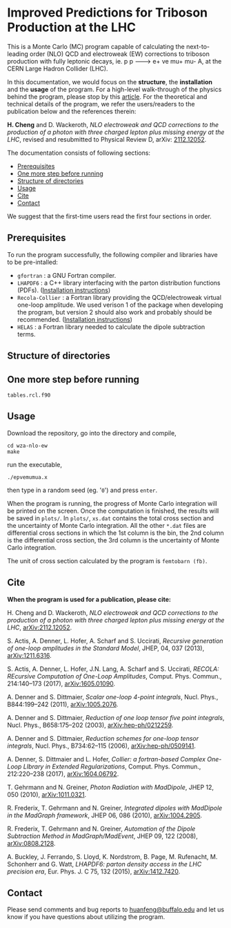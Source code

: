 # Improved Predictions for Triboson Production at the LHC


This is a Monte Carlo (MC) program capable of calculating the next-to-leading order (NLO) QCD and electroweak (EW) corrections to triboson production with fully leptonic decays, ie. p p ---> e+ ve mu+ mu- A, at the CERN Large Hadron Collider (LHC).

In this documentation, we would focus on the **structure**, the **installation** and the **usage** of the program. For a high-level walk-through of the physics behind the program, please stop by this [article](https://huanfengc.github.io/projects/prediction-of-triboson-production-at-the-lhc/). For the theoretical and technical details of the program, we refer the users/readers to the publication below and the references therein:

**H. Cheng** and D. Wackeroth, *NLO electroweak and QCD corrections to the production of a photon with three charged lepton plus missing energy at the LHC*, revised and resubmitted to Physical Review D, arXiv: [2112.12052](https://arxiv.org/abs/2112.12052).


The documentation consists of following sections:

* [Prerequisites](#Prerequisites)
* [One more step before running](#One-more-step-before-running)
* [Structure of directories](#Structure-of-directories)
* [Usage](#Usage)
* [Cite](#Cite)
* [Contact](#Contact)
<a name="headers"/>

We suggest that the first-time users read the first four sections in order.



## Prerequisites

To run the program successfully, the following compiler and libraries have to be pre-intalled:

* ```gfortran``` : a GNU Fortran compiler.
* ```LHAPDF6``` : a C++ library interfacing with the parton distribution functions (PDFs). ([Installation instructions](https://lhapdf.hepforge.org/))
* ```Recola-Collier``` : a Fortran library providing the QCD/electroweak virtual one-loop amplitude. We used verison 1 of the package when developing the program, but version 2 should also work and probably should be recommended. ([Installation instructions](https://recola.gitlab.io/recola2/installation.html))
* ```HELAS``` : a Fortran library needed to calculate the dipole subtraction terms.


## Structure of directories



## One more step before running

```tables.rcl.f90```



## Usage

Download the repository, go into the directory and compile,

```
cd wza-nlo-ew
make
```

run the executable,
```
./epvemumua.x
```
then type in a random seed (eg. '```0```') and press ```enter```. 

When the program is running, the progress of Monte Carlo integration will be printed on the screen. Once the computation is finished, the results will be saved in ```plots/```. In ```plots/```, ```xs.dat``` contains the total cross section and the uncertainty of Monte Carlo integration. All the other ```*.dat``` files are differential cross sections in which the 1st column is the bin, the 2nd column is the differential cross section, the 3rd column is the uncertainty of Monte Carlo integration. 

The unit of cross section calculated by the program is ```femtobarn (fb)```.



## Cite

**When the program is used for a publication, please cite:**

H. Cheng and D. Wackeroth, *NLO electroweak and QCD corrections to the production of a photon with three charged lepton plus missing energy at the LHC*, [arXiv:2112.12052](https://arxiv.org/abs/2112.12052).

S. Actis, A. Denner, L. Hofer, A. Scharf and S. Uccirati, *Recursive generation of one-loop amplitudes in the Standard Model*, JHEP, 04, 037 (2013), [arXiv:1211.6316](https://arxiv.org/abs/1211.6316).

S. Actis, A. Denner, L. Hofer, J.N. Lang, A. Scharf and S. Uccirati, *RECOLA: REcursive Computation of One-Loop Amplitudes*, Comput. Phys. Commun., 214:140–173 (2017), [arXiv:1605.01090](https://arxiv.org/abs/1605.01090).

A. Denner and S. Dittmaier, *Scalar one-loop 4-point integrals*, Nucl. Phys., B844:199–242 (2011), [arXiv:1005.2076](https://arxiv.org/abs/1005.2076).

A. Denner and S. Dittmaier, *Reduction of one loop tensor five point integrals*, Nucl. Phys., B658:175–202 (2003), [arXiv:hep-ph/0212259](https://arxiv.org/abs/hep-ph/0212259).

A. Denner and S. Dittmaier, *Reduction schemes for one-loop tensor integrals*, Nucl. Phys., B734:62–115 (2006), [arXiv:hep-ph/0509141](https://arxiv.org/abs/hep-ph/0509141).

A. Denner, S. Dittmaier and L. Hofer, *Collier: a fortran-based Complex One-Loop LIbrary in Extended Regularizations*, Comput. Phys. Commun., 212:220–238 (2017), [arXiv:1604.06792](https://arxiv.org/abs/1604.06792).

T. Gehrmann and N. Greiner, *Photon Radiation with MadDipole*, JHEP 12, 050 (2010), [arXiv:1011.0321](https://arxiv.org/abs/1011.0321).

R. Frederix, T. Gehrmann and N. Greiner, *Integrated dipoles with MadDipole in the MadGraph framework*, JHEP 06, 086 (2010), [arXiv:1004.2905](https://arxiv.org/abs/1004.2905).

R. Frederix, T. Gehrmann and N. Greiner, *Automation of the Dipole Subtraction Method in MadGraph/MadEvent*, JHEP 09, 122 (2008), [arXiv:0808.2128](https://arxiv.org/abs/0808.2128).

A. Buckley, J. Ferrando, S. Lloyd, K. Nordstrom, B. Page, M. Rufenacht, M. Schonherr and G. Watt, *LHAPDF6: parton density access in the LHC precision era*, Eur. Phys. J. C 75, 132 (2015), [arXiv:1412.7420](https://arxiv.org/abs/1412.7420).



## Contact

Please send comments and bug reports to huanfeng@buffalo.edu and let us know if you have questions about utilizing the program.
